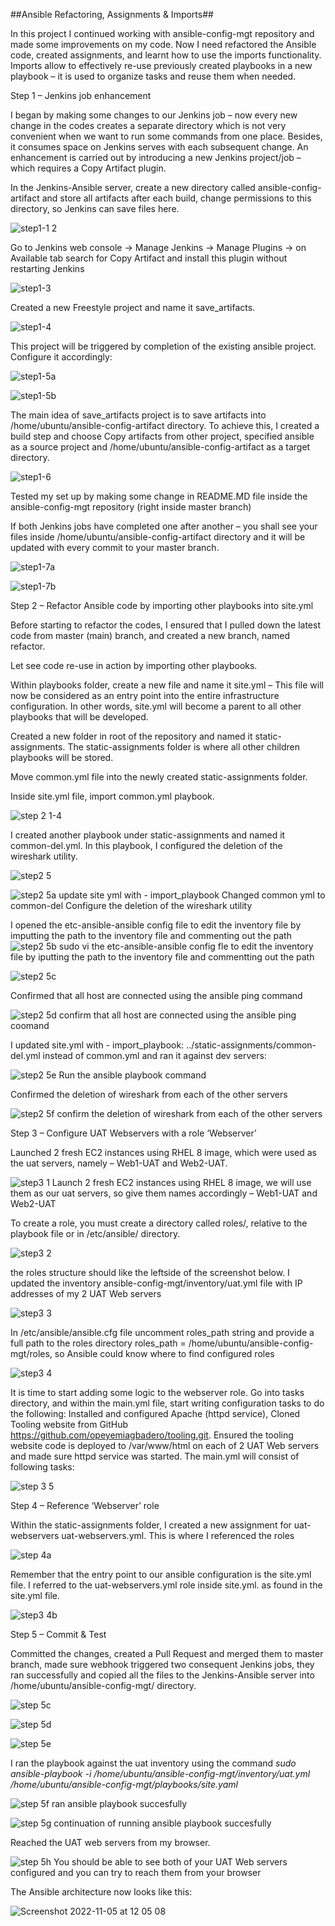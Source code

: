 ##Ansible Refactoring, Assignments & Imports##

In this project I  continued working with ansible-config-mgt repository and made some improvements on my code. 
Now I need refactored the Ansible code, created assignments, and learnt how to use the imports functionality. 
Imports allow to effectively re-use previously created playbooks in a new playbook – it is used to  organize tasks and reuse them when needed.

Step 1 – Jenkins job enhancement

I began by making some changes to our Jenkins job – now every new change in the codes creates a separate directory which is not very convenient when we want to run some commands from one place. Besides, it consumes space on Jenkins serves with each subsequent change. An enhancement is carried out by introducing a new Jenkins project/job –which requires a Copy Artifact plugin.

In the Jenkins-Ansible server, create a new directory called ansible-config-artifact and store all artifacts after each build, change permissions to this directory, so Jenkins can save files here.

![step1-1 2](https://user-images.githubusercontent.com/79456052/200110682-8f9f7993-2544-4121-92a5-425f59ef1796.png)

Go to Jenkins web console -> Manage Jenkins -> Manage Plugins -> on Available tab search for Copy Artifact and install this plugin without restarting Jenkins

![step1-3](https://user-images.githubusercontent.com/79456052/200110798-05803183-48a3-4575-a4ac-f5ddce1e3076.png)

Created a new Freestyle project and name it save_artifacts.

![step1-4](https://user-images.githubusercontent.com/79456052/200111726-4fada26a-1ddd-475a-a543-bca76607b380.png)

This project will be triggered by completion of the existing ansible project. Configure it accordingly:


![step1-5a](https://user-images.githubusercontent.com/79456052/200111709-03398b7f-3b8f-4fe6-a5f4-b83ad7e2bef1.png)

![step1-5b](https://user-images.githubusercontent.com/79456052/200111712-27f08848-2942-419f-bcde-e2c0c2e959d0.png)

The main idea of save_artifacts project is to save artifacts into /home/ubuntu/ansible-config-artifact directory. To achieve this, I created a build step and choose Copy artifacts from other project, specified ansible as a source project and /home/ubuntu/ansible-config-artifact as a target directory.

![step1-6](https://user-images.githubusercontent.com/79456052/200111845-58d5169b-88f8-4c51-b181-3533a11898b2.png)

Tested my set up by making some change in README.MD file inside the ansible-config-mgt repository (right inside master branch)

If both Jenkins jobs have completed one after another – you shall see your files inside /home/ubuntu/ansible-config-artifact directory and it will be updated with every commit to your master branch.

![step1-7a](https://user-images.githubusercontent.com/79456052/200111962-f401c315-34ad-479b-a5ca-860ab7353924.png)


![step1-7b](https://user-images.githubusercontent.com/79456052/200111966-af3d04df-3f37-4da8-b97f-14884e0f8ea1.png)

Step 2 – Refactor Ansible code by importing other playbooks into site.yml

Before starting to refactor the codes, I ensured that I pulled down the latest code from master (main) branch, and created a new branch, named refactor.

Let see code re-use in action by importing other playbooks.

Within playbooks folder, create a new file and name it site.yml – This file will now be considered as an entry point into the entire infrastructure configuration. In other words, site.yml will become a parent to all other playbooks that will be developed.

Created a new folder in root of the repository and named it static-assignments. The static-assignments folder is where all other children playbooks will be stored.

Move common.yml file into the newly created static-assignments folder.

Inside site.yml file, import common.yml playbook.

![step 2 1-4](https://user-images.githubusercontent.com/79456052/200112248-9643ecd3-2974-4bbf-b9b7-acf9f06fee81.png)

I created another playbook under static-assignments and named it common-del.yml. In this playbook, I configured the deletion of the wireshark utility.


![step2 5](https://user-images.githubusercontent.com/79456052/200112503-ce6a16d3-9f60-4be9-a022-88deab2aaa63.png)

![step2 5a update site yml with - import_playbook  Changed common yml to common-del  Configure the deletion of the wireshark utility](https://user-images.githubusercontent.com/79456052/200112507-690a9d49-334d-40e1-8ec0-4255f0c353f7.png)

I opened the etc-ansible-ansible config file to edit the inventory file by imputting the path to the inventory file and commenting out the path
![step2 5b sudo vi the etc-ansible-ansible config fle to edit the inventory file  by iputting the path to the inventory file and commentting out the path ](https://user-images.githubusercontent.com/79456052/200112527-74280854-d182-4f6a-9d44-b91624652a4e.png)


![step2 5c](https://user-images.githubusercontent.com/79456052/200112540-ac46c21b-075c-40b3-8274-16ded9c2d4fc.png)

Confirmed that all host are connected using the ansible ping command

![step2 5d confirm that all host are connected using the ansible ping coomand](https://user-images.githubusercontent.com/79456052/200112547-0f8f05a4-645b-4960-936f-b8e3d088e8bf.png)

I updated site.yml with - import_playbook: ../static-assignments/common-del.yml instead of common.yml and ran it against dev servers:

![step2 5e Run the ansible playbook command](https://user-images.githubusercontent.com/79456052/200112906-82f60a24-8131-49ae-9b4a-16bd74ced112.png)

Confirmed the deletion of wireshark from each of the other servers

![step2 5f  confirm the deletion of wireshark from each of the other servers](https://user-images.githubusercontent.com/79456052/200112958-e6fa4dca-2fab-478e-98ea-63b19ff4cf11.png)


Step 3 – Configure UAT Webservers with a role ‘Webserver’

Launched 2 fresh EC2 instances using RHEL 8 image, which were used as the uat servers, namely – Web1-UAT and Web2-UAT.

![step3 1 Launch 2 fresh EC2 instances using RHEL 8 image, we will use them as our uat servers, so give them names accordingly – Web1-UAT and Web2-UAT](https://user-images.githubusercontent.com/79456052/200113841-13cf12e5-31b3-4792-9e84-9f823465de61.png)


To create a role, you must create a directory called roles/, relative to the playbook file or in /etc/ansible/ directory.

![step3 2](https://user-images.githubusercontent.com/79456052/200114157-5837d922-4348-4946-9e85-6fae9b5ba098.png)


the roles structure should like the leftside of the screenshot below. I updated the inventory ansible-config-mgt/inventory/uat.yml file with IP addresses of my 2 UAT Web servers


![step3 3](https://user-images.githubusercontent.com/79456052/200114485-30623387-887a-405f-b89a-4a4a8d27bda8.png)

In /etc/ansible/ansible.cfg file uncomment roles_path string and provide a full path to the roles directory roles_path    = /home/ubuntu/ansible-config-mgt/roles, so Ansible could know where to find configured roles

![step3 4](https://user-images.githubusercontent.com/79456052/200114555-089f15a5-6b13-4a90-919b-6220994e239c.png)

It is time to start adding some logic to the webserver role. Go into tasks directory, and within the main.yml file, start writing configuration tasks to do the following:
Installed and configured Apache (httpd service), Cloned Tooling website from GitHub https://github.com/opeyemiagbadero/tooling.git.
Ensured the tooling website code is deployed to /var/www/html on each of 2 UAT Web servers and made sure httpd service was started.
The main.yml will consist of following tasks:

![step 3 5](https://user-images.githubusercontent.com/79456052/200115264-d5a2987d-7e52-49b5-8bc0-d086822b3000.png)


Step 4 – Reference ‘Webserver’ role

Within the static-assignments folder, I created a new assignment for uat-webservers uat-webservers.yml. This is where I referenced the roles

![step 4a](https://user-images.githubusercontent.com/79456052/200119666-28d9b2e1-ce51-46ef-aa06-8fdeff453570.png)


Remember that the entry point to our ansible configuration is the site.yml file. I referred to the uat-webservers.yml role inside site.yml. as found in the site.yml file.

![step3 4b](https://user-images.githubusercontent.com/79456052/200119689-f6beaf1f-a9e0-4ca8-92e3-481b87c601e9.png)


Step 5 – Commit & Test


Committed the changes, created a Pull Request and merged them to master branch, made sure webhook triggered two consequent Jenkins jobs, they ran successfully and copied all the files to the Jenkins-Ansible server into /home/ubuntu/ansible-config-mgt/ directory.

![step 5c](https://user-images.githubusercontent.com/79456052/200119701-91d24fd3-11bc-4904-859f-d1b52fc297d6.png)


![step 5d](https://user-images.githubusercontent.com/79456052/200119706-21eb5716-12db-49c1-9446-d39b206e3c81.png)

![step 5e](https://user-images.githubusercontent.com/79456052/200116607-bcb48075-3dab-46e1-88c9-b03e5cd7a497.png)

I ran the playbook against the uat inventory using the command  *sudo ansible-playbook -i /home/ubuntu/ansible-config-mgt/inventory/uat.yml /home/ubuntu/ansible-config-mgt/playbooks/site.yaml*

![step 5f ran ansible playbook succesfully](https://user-images.githubusercontent.com/79456052/200119550-3e78a814-6810-46d3-978f-c312c3fa4a0f.png)

![step 5g continuation of running ansible playbook succesfully](https://user-images.githubusercontent.com/79456052/200119565-317b0871-f876-4d97-841a-950bf14fb5b2.png)



Reached the UAT web servers from my browser.

![step 5h You should be able to see both of your UAT Web servers configured and you can try to reach them from your browser](https://user-images.githubusercontent.com/79456052/200119578-a20398c1-67d2-47d5-a415-804da90f7e61.png)


The Ansible architecture now looks like this:

![Screenshot 2022-11-05 at 12 05 08](https://user-images.githubusercontent.com/79456052/200119596-02b1244e-84ae-4a4a-b266-8d3ba4115b6b.png)

